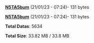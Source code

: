 [**N5TA5bum**](/data/N5TA5bum.txt) (21/01/23 - 07:24)- 131 bytes

[**N5TA5bum**](/data/N5TA5bum.txt) (21/01/23 - 07:24)- 131 bytes

**Total Datas**: 5634

**Total Size**: 33.82 MB / 33.8 MB